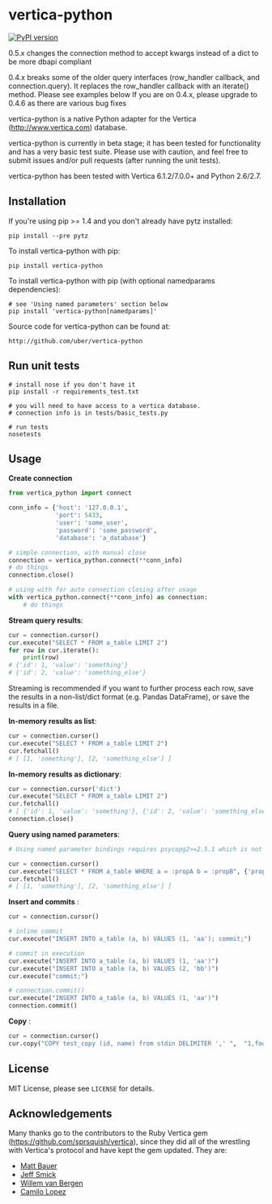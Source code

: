 # vertica-python

[![PyPI version](https://badge.fury.io/py/vertica-python.png)](http://badge.fury.io/py/vertica-python)

0.5.x changes the connection method to accept kwargs instead of a dict to be more dbapi compliant

0.4.x breaks some of the older query interfaces (row_handler callback, and connection.query).
It replaces the row_handler callback with an iterate() method. Please see examples below
If you are on 0.4.x, please upgrade to 0.4.6 as there are various bug fixes

vertica-python is a native Python adapter for the Vertica (http://www.vertica.com) database.

vertica-python is currently in beta stage; it has been tested for functionality and has a very basic test suite. Please use with caution, and feel free to submit issues and/or pull requests (after running the unit tests).

vertica-python has been tested with Vertica 6.1.2/7.0.0+ and Python 2.6/2.7.


## Installation

If you're using pip >= 1.4 and you don't already have pytz installed:

    pip install --pre pytz

To install vertica-python with pip:

    pip install vertica-python

To install vertica-python with pip (with optional namedparams dependencies):

    # see 'Using named parameters' section below
    pip install 'vertica-python[namedparams]'

Source code for vertica-python can be found at:

    http://github.com/uber/vertica-python


## Run unit tests
    # install nose if you don't have it
    pip install -r requirements_test.txt

    # you will need to have access to a vertica database.
    # connection info is in tests/basic_tests.py

    # run tests
    nosetests


## Usage


**Create connection**

```python
from vertica_python import connect

conn_info = {'host': '127.0.0.1', 
             'port': 5433, 
             'user': 'some_user', 
             'password': 'some_password', 
             'database': 'a_database'}

# simple connection, with manual close
connection = vertica_python.connect(**conn_info)
# do things
connection.close()

# using with for auto connection closing after usage
with vertica_python.connect(**conn_info) as connection:
    # do things
```


**Stream query results**:

```python
cur = connection.cursor()
cur.execute("SELECT * FROM a_table LIMIT 2")
for row in cur.iterate():
    print(row)
# {'id': 1, 'value': 'something'}
# {'id': 2, 'value': 'something_else'}
```
Streaming is recommended if you want to further process each row, save the results in a non-list/dict format (e.g. Pandas DataFrame), or save the results in a file.


**In-memory results as list**:

```python
cur = connection.cursor()
cur.execute("SELECT * FROM a_table LIMIT 2")
cur.fetchall()
# [ [1, 'something'], [2, 'something_else'] ]
```


**In-memory results as dictionary**:

```python
cur = connection.cursor('dict')
cur.execute("SELECT * FROM a_table LIMIT 2")
cur.fetchall()
# [ {'id': 1, 'value': 'something'}, {'id': 2, 'value': 'something_else'} ]
connection.close()
```


**Query using named parameters**:

```python
# Using named parameter bindings requires psycopg2>=2.5.1 which is not includes with the base vertica_python requirements.

cur = connection.cursor()
cur.execute("SELECT * FROM a_table WHERE a = :propA b = :propB", {'propA': 1, 'propB': 'stringValue'})
cur.fetchall()
# [ [1, 'something'], [2, 'something_else'] ]
```

**Insert and commits** :

```python
cur = connection.cursor()

# inline commit
cur.execute("INSERT INTO a_table (a, b) VALUES (1, 'aa'); commit;")

# commit in execution
cur.execute("INSERT INTO a_table (a, b) VALUES (1, 'aa')")
cur.execute("INSERT INTO a_table (a, b) VALUES (2, 'bb')")
cur.execute("commit;")

# connection.commit()
cur.execute("INSERT INTO a_table (a, b) VALUES (1, 'aa')")
connection.commit()
```


**Copy** :

```python
cur = connection.cursor()
cur.copy("COPY test_copy (id, name) from stdin DELIMITER ',' ",  "1,foo\n2,bar")
```


## License

MIT License, please see `LICENSE` for details.


## Acknowledgements

Many thanks go to the contributors to the Ruby Vertica gem (https://github.com/sprsquish/vertica), since they did all of the wrestling with Vertica's protocol and have kept the gem updated. They are:

 * [Matt Bauer](http://github.com/mattbauer)
 * [Jeff Smick](http://github.com/sprsquish)
 * [Willem van Bergen](http://github.com/wvanbergen)
 * [Camilo Lopez](http://github.com/camilo)
